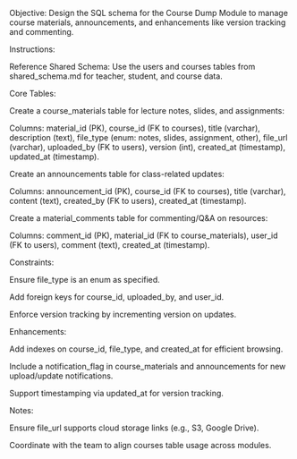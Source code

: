 Objective: Design the SQL schema for the Course Dump Module to manage course materials, announcements, and enhancements like version tracking and commenting.

Instructions:

Reference Shared Schema: Use the users and courses tables from shared_schema.md for teacher, student, and course data.



Core Tables:





Create a course_materials table for lecture notes, slides, and assignments:





Columns: material_id (PK), course_id (FK to courses), title (varchar), description (text), file_type (enum: notes, slides, assignment, other), file_url (varchar), uploaded_by (FK to users), version (int), created_at (timestamp), updated_at (timestamp).



Create an announcements table for class-related updates:





Columns: announcement_id (PK), course_id (FK to courses), title (varchar), content (text), created_by (FK to users), created_at (timestamp).



Create a material_comments table for commenting/Q&A on resources:





Columns: comment_id (PK), material_id (FK to course_materials), user_id (FK to users), comment (text), created_at (timestamp).



Constraints:





Ensure file_type is an enum as specified.



Add foreign keys for course_id, uploaded_by, and user_id.



Enforce version tracking by incrementing version on updates.



Enhancements:





Add indexes on course_id, file_type, and created_at for efficient browsing.



Include a notification_flag in course_materials and announcements for new upload/update notifications.



Support timestamping via updated_at for version tracking.

Notes:

Ensure file_url supports cloud storage links (e.g., S3, Google Drive).



Coordinate with the team to align courses table usage across modules.
